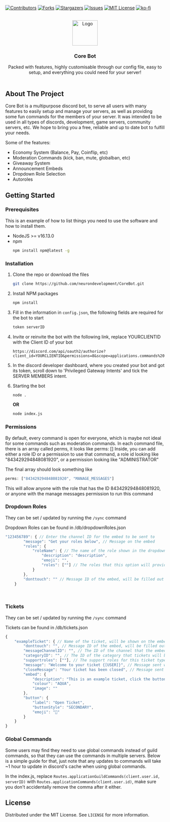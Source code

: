<div id="top"></div>

[![Contributors][contributors-shield]][contributors-url]
[![Forks][forks-shield]][forks-url]
[![Stargazers][stars-shield]][stars-url]
[![Issues][issues-shield]][issues-url]
[![MIT License][license-shield]][license-url]
[![ko-fi](https://ko-fi.com/img/githubbutton_sm.svg)](https://ko-fi.com/V7V54KONZ)

<!-- PROJECT LOGO -->
<br />
<div align="center">
  <img src="https://cdn.discordapp.com/attachments/849289892068065310/954062297003860028/logo.png" alt="Logo" width="80" height="80">

  <h3 align="center">Core Bot</h3>

  <p align="center">
    Packed with features, highly customisable through our config file, easy to setup, and everything you could need for your server!
    <br />
    <br />
  </p>
</div>

<!-- ABOUT THE PROJECT -->
## About The Project

Core Bot is a multipurpose discord bot, to serve all users with many features to easily setup and manage your servers, as well as providing some fun commands for the members of your server. It was intended to be used in all types of discords, development, game servers, community servers, etc. We hope to bring you a free, reliable and up to date bot to fulfill your needs.

Some of the features:
* Economy System (Balance, Pay, Coinflip, etc)
* Moderation Commands (kick, ban, mute, globalban, etc)
* Giveaway System
* Announcement Embeds
* Dropdown Role Selection
* Autoroles

<!-- GETTING STARTED -->
## Getting Started

### Prerequisites

This is an example of how to list things you need to use the software and how to install them.
* NodeJS >= v16.13.0
* npm
  ```sh
  npm install npm@latest -g
  ```

### Installation

1. Clone the repo or download the files
   ```sh
   git clone https://github.com/neurondevelopment/CoreBot.git
   ```
2. Install NPM packages
   ```sh
   npm install
   ```
3. Fill in the information in `config.json`, the following fields are required for the bot to start
   ```js
   token serverID
   ```
4. Invite or reinvite the bot with the following link, replace YOURCLIENTID with the Client ID of your bot
   ```
   https://discord.com/api/oauth2/authorize?client_id=YOURCLIENTID&permissions=8&scope=applications.commands%20bot
   ```
5. In the discord developer dashboard, where you created your bot and got its token, scroll down to 'Privileged Gateway Intents' and tick the SERVER MEMBERS intent.
6. Starting the bot
   ```sh
   node .
   ```
   **OR**
   
   ```sh
   node index.js
   ```
   
### Permissions
By default, every command is open for everyone, which is maybe not ideal for some commands such as moderation commands. 
In each command file, there is an array called perms, it looks like perms: []
Inside, you can add either a role ID or a permission to use that command, a role id looking like "843429294848081920", or a permission looking like "ADMINISTRATOR"

The final array should look something like
```js
perms: ["843429294848081920", "MANAGE_MESSAGES"]
```
This will allow anyone with the role that has the ID 843429294848081920, or anyone with the manage messages permission to run this command

### Dropdown Roles
They can be set / updated by running the `/sync` command


Dropdown Roles can be found in /db/dropdownRoles.json

```js
"123456789": { // Enter the channel ID for the embed to be sent to
        "message": "Get your roles below", // Message on the embed
        "roles": {
            "roleName": { // The name of the role shown in the dropdown menu
                "description": "description",
                "emoji": "",
                "roles": [""] // The roles that this option will provide, specify the role IDs
            }
        },
        "donttouch": "" // Message ID of the embed, will be filled out automatically by the bot
    }
```
<br>

### Tickets
They can be set / updated by running the `/sync` command

Tickets can be found in /db/tickets.json

```js
{
    "exampleTicket": { // Name of the ticket, will be shown on the embed
        "donttouch": "", // Message ID of the embed, will be filled out automatically by the bot
        "messageChannelID": "", // The ID of the channel that the embed will be sent to
        "categoryID": "", // The ID of the category that tickets will be added to
        "supportroles": [""], // The support roles for this ticket type, will be able to claim tickets. Specify their Role IDs
        "message": "Welcome to your ticket {[USER]}", // Message sent when the ticket is opened, use {[USER]} to ping the user
        "closeMessage": "Your ticket has been closed", // Message sent to the user via DMs when their ticket is closed
        "embed": {
            "description": "This is an example ticket, click the button below to create!",
            "colour": "AQUA",
            "image": ""
        },
        "button": {
            "label": "Open Ticket",
            "buttonStyle": "SECONDARY",
            "emoji": "🎫"
        }
    }
}
```
### Global Commands
Some users may find they need to use global commands instead of guild commands, so that they can use the commands in multiple servers. Below is a simple guide for that, just note that any updates to commands will take ~1 hour to update in discord's cache when using global commands.

In the index.js, replace `Routes.applicationGuildCommands(client.user.id, serverID)` with `Routes.applicationCommands(client.user.id)`, make sure you don't accidentally remove the comma after it either. 


<!-- LICENSE -->
## License

Distributed under the MIT License. See `LICENSE` for more information.

<!-- MARKDOWN LINKS & IMAGES -->
<!-- https://www.markdownguide.org/basic-syntax/#reference-style-links -->
[contributors-shield]: https://img.shields.io/github/contributors/neurondevelopment/CoreBot.svg?style=for-the-badge
[contributors-url]: https://github.com/neurondevelopment/CoreBot/graphs/contributors
[forks-shield]: https://img.shields.io/github/forks/neurondevelopment/CoreBot.svg?style=for-the-badge
[forks-url]: https://github.com/neurondevelopment/CoreBot/network/members
[stars-shield]: https://img.shields.io/github/stars/neurondevelopment/CoreBot.svg?style=for-the-badge
[stars-url]: https://github.com/neurondevelopment/CoreBot/stargazers
[issues-shield]: https://img.shields.io/github/issues/neurondevelopment/CoreBot.svg?style=for-the-badge
[issues-url]: https://github.com/neurondevelopment/CoreBot/issues
[license-shield]: https://img.shields.io/github/license/neurondevelopment/CoreBot.svg?style=for-the-badge
[license-url]: https://github.com/neurondevelopment/CoreBot/blob/main/LICENSE


